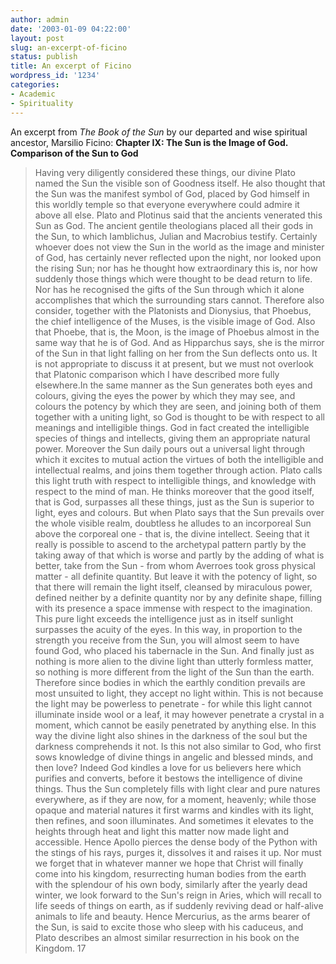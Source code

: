 ```yaml
---
author: admin
date: '2003-01-09 04:22:00'
layout: post
slug: an-excerpt-of-ficino
status: publish
title: An excerpt of Ficino
wordpress_id: '1234'
categories:
- Academic
- Spirituality
---
```


An excerpt from *The Book of the Sun* by our departed and wise spiritual
ancestor, Marsilio Ficino: **Chapter IX: The Sun is the Image of God.
Comparison of the Sun to God**

> Having very diligently considered these things, our divine Plato named
> the Sun the visible son of Goodness itself. He also thought that the
> Sun was the manifest symbol of God, placed by God himself in this
> worldly temple so that everyone everywhere could admire it above all
> else. Plato and Plotinus said that the ancients venerated this Sun as
> God. The ancient gentile theologians placed all their gods in the Sun,
> to which Iamblichus, Julian and Macrobius testify. Certainly whoever
> does not view the Sun in the world as the image and minister of God,
> has certainly never reflected upon the night, nor looked upon the
> rising Sun; nor has he thought how extraordinary this is, nor how
> suddenly those things which were thought to be dead return to life.
> Nor has he recognised the gifts of the Sun through which it alone
> accomplishes that which the surrounding stars cannot. Therefore also
> consider, together with the Platonists and Dionysius, that Phoebus,
> the chief intelligence of the Muses, is the visible image of God. Also
> that Phoebe, that is, the Moon, is the image of Phoebus almost in the
> same way that he is of God. And as Hipparchus says, she is the mirror
> of the Sun in that light falling on her from the Sun deflects onto us.
> It is not appropriate to discuss it at present, but we must not
> overlook that Platonic comparison which I have described more fully
> elsewhere.In the same manner as the Sun generates both eyes and
> colours, giving the eyes the power by which they may see, and colours
> the potency by which they are seen, and joining both of them together
> with a uniting light, so God is thought to be with respect to all
> meanings and intelligible things. God in fact created the intelligible
> species of things and intellects, giving them an appropriate natural
> power. Moreover the Sun daily pours out a universal light through
> which it excites to mutual action the virtues of both the intelligible
> and intellectual realms, and joins them together through action. Plato
> calls this light truth with respect to intelligible things, and
> knowledge with respect to the mind of man. He thinks moreover that the
> good itself, that is God, surpasses all these things, just as the Sun
> is superior to light, eyes and colours. But when Plato says that the
> Sun prevails over the whole visible realm, doubtless he alludes to an
> incorporeal Sun above the corporeal one - that is, the divine
> intellect. Seeing that it really is possible to ascend to the
> archetypal pattern partly by the taking away of that which is worse
> and partly by the adding of what is better, take from the Sun - from
> whom Averroes took gross physical matter - all definite quantity. But
> leave it with the potency of light, so that there will remain the
> light itself, cleansed by miraculous power, defined neither by a
> definite quantity nor by any definite shape, filling with its presence
> a space immense with respect to the imagination. This pure light
> exceeds the intelligence just as in itself sunlight surpasses the
> acuity of the eyes. In this way, in proportion to the strength you
> receive from the Sun, you will almost seem to have found God, who
> placed his tabernacle in the Sun. And finally just as nothing is more
> alien to the divine light than utterly formless matter, so nothing is
> more different from the light of the Sun than the earth. Therefore
> since bodies in which the earthly condition prevails are most unsuited
> to light, they accept no light within. This is not because the light
> may be powerless to penetrate - for while this light cannot illuminate
> inside wool or a leaf, it may however penetrate a crystal in a moment,
> which cannot be easily penetrated by anything else. In this way the
> divine light also shines in the darkness of the soul but the darkness
> comprehends it not. Is this not also similar to God, who first sows
> knowledge of divine things in angelic and blessed minds, and then
> love? Indeed God kindles a love for us believers here which purifies
> and converts, before it bestows the intelligence of divine things.
> Thus the Sun completely fills with light clear and pure natures
> everywhere, as if they are now, for a moment, heavenly; while those
> opaque and material natures it first warms and kindles with its light,
> then refines, and soon illuminates. And sometimes it elevates to the
> heights through heat and light this matter now made light and
> accessible. Hence Apollo pierces the dense body of the Python with the
> stings of his rays, purges it, dissolves it and raises it up. Nor must
> we forget that in whatever manner we hope that Christ will finally
> come into his kingdom, resurrecting human bodies from the earth with
> the splendour of his own body, similarly after the yearly dead winter,
> we look forward to the Sun's reign in Aries, which will recall to life
> seeds of things on earth, as if suddenly reviving dead or half-alive
> animals to life and beauty. Hence Mercurius, as the arms bearer of the
> Sun, is said to excite those who sleep with his caduceus, and Plato
> describes an almost similar resurrection in his book on the Kingdom.
> 17
